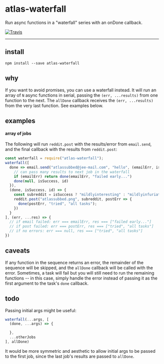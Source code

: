 # atlas-waterfall

Run async functions in a "waterfall" series with an onDone callback.

[![Travis](https://img.shields.io/travis/atlassubbed/atlas-waterfall.svg)](https://travis-ci.org/atlassubbed/atlas-waterfall)

---

## install 

```
npm install --save atlas-waterfall
```

## why

If you want to avoid promises, you can use a waterfall instead. It will run an array of `N` async functions in serial, passing the `(err, ...results)` from one function to the next. The `allDone` callback receives the `(err, ...results)` from the very last function. See examples below.

## examples

#### array of jobs

The following will run `reddit.post` with the results/error from `email.send`, and the final callback with the results from `reddit.post`:

```javascript
const waterfall = require("atlas-waterfall");
waterfall([
  done => email.send("atlassubbed@jee-mail.com", "hello", (emailErr, isSuccess, id) => {
    // can pass many results to next job in the waterfall
    if (emailErr) return done(emailErr, "failed early...")
    done(null, isSuccess, id)
  }),
  (done, isSuccess, id) => {
    const subreddit = isSuccess ? "mildlyinteresting" : "mildlyinfuriating"
    reddit.post("atlassubbed.png", subreddit, postErr => {
      done(postErr, "tried", "all tasks");
    })
  }
], (err, ...res) => {
  // if email failed: err === emailErr, res === ["failed early..."]
  // if post failed: err === postErr, res === ["tried", "all tasks"]
  // if no errors: err === null, res === ["tried", "all tasks"]
})
```

## caveats

If any function in the sequence returns an error, the remainder of the sequence will be skipped, and the `allDone` callback will be called with the error. Sometimes, a task will fail but you will still need to run the remaining functions -- in this case, simply handle the error instead of passing it as the first argument to the task's `done` callback.

## todo

Passing initial args might be useful:

```javascript
waterfall(...args, [
  (done, ...args) => {

  },
  ...otherJobs
], allDone)
```

It would be more symmetric and aesthetic to allow initial args to be passed to the first job, since the last job's results are passed to `allDone`.
